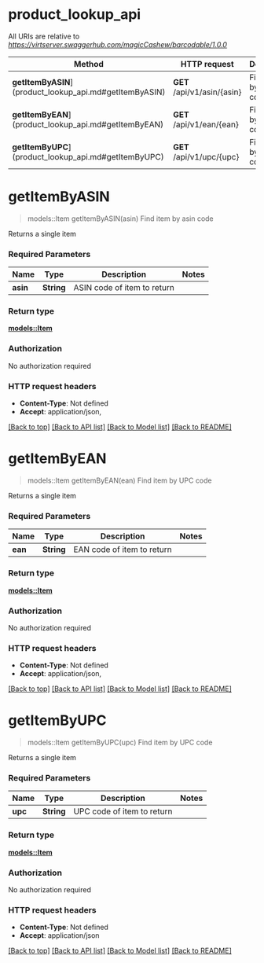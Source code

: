# product_lookup_api

All URIs are relative to *https://virtserver.swaggerhub.com/magicCashew/barcodable/1.0.0*

Method | HTTP request | Description
------------- | ------------- | -------------
**getItemByASIN**](product_lookup_api.md#getItemByASIN) | **GET** /api/v1/asin/{asin} | Find item by asin code
**getItemByEAN**](product_lookup_api.md#getItemByEAN) | **GET** /api/v1/ean/{ean} | Find item by UPC code
**getItemByUPC**](product_lookup_api.md#getItemByUPC) | **GET** /api/v1/upc/{upc} | Find item by UPC code


# **getItemByASIN**
> models::Item getItemByASIN(asin)
Find item by asin code

Returns a single item

### Required Parameters

Name | Type | Description  | Notes
------------- | ------------- | ------------- | -------------
  **asin** | **String**| ASIN code of item to return | 

### Return type

[**models::Item**](item.md)

### Authorization

No authorization required

### HTTP request headers

 - **Content-Type**: Not defined
 - **Accept**: application/json, 

[[Back to top]](#) [[Back to API list]](../README.md#documentation-for-api-endpoints) [[Back to Model list]](../README.md#documentation-for-models) [[Back to README]](../README.md)

# **getItemByEAN**
> models::Item getItemByEAN(ean)
Find item by UPC code

Returns a single item

### Required Parameters

Name | Type | Description  | Notes
------------- | ------------- | ------------- | -------------
  **ean** | **String**| EAN code of item to return | 

### Return type

[**models::Item**](item.md)

### Authorization

No authorization required

### HTTP request headers

 - **Content-Type**: Not defined
 - **Accept**: application/json, 

[[Back to top]](#) [[Back to API list]](../README.md#documentation-for-api-endpoints) [[Back to Model list]](../README.md#documentation-for-models) [[Back to README]](../README.md)

# **getItemByUPC**
> models::Item getItemByUPC(upc)
Find item by UPC code

Returns a single item

### Required Parameters

Name | Type | Description  | Notes
------------- | ------------- | ------------- | -------------
  **upc** | **String**| UPC code of item to return | 

### Return type

[**models::Item**](item.md)

### Authorization

No authorization required

### HTTP request headers

 - **Content-Type**: Not defined
 - **Accept**: application/json

[[Back to top]](#) [[Back to API list]](../README.md#documentation-for-api-endpoints) [[Back to Model list]](../README.md#documentation-for-models) [[Back to README]](../README.md)

